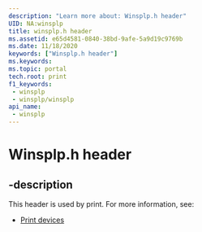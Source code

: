 ```yaml
---
description: "Learn more about: Winsplp.h header"
UID: NA:winsplp
title: winsplp.h header
ms.assetid: e65d4581-0840-38bd-9afe-5a9d19c9769b
ms.date: 11/18/2020
keywords: ["Winsplp.h header"]
ms.keywords: 
ms.topic: portal
tech.root: print
f1_keywords:
 - winsplp
 - winsplp/winsplp
api_name:
 - winsplp
---
```


# Winsplp.h header


## -description

This header is used by print. For more information, see:

- [Print devices](../_print/index.md)<br><br>

